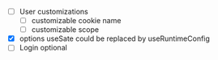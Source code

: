 - [ ] User customizations
  - [ ] customizable cookie name
  - [ ] customizable scope
- [x] options useSate could be replaced by useRuntimeConfig
- [ ] Login optional
